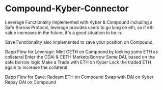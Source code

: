 # Compound-Kyber-Connector
Leverage Functionality Implemented with Kyber & Compound including a Safe Borrow Protocol, leverage provides users to go long on eth, so if eth value increases in the future, it's a good situation to be in.

Save Functionality also implemented to save your position on Compound.

Dapp Flow for Leverage:
Mint CETH on Compound by locking some ETH as collateral
Enter the CDAI & CETH Markets
Borrow Some DAI, based on the safe borrow logic
Make a Trade with ETH on Kyber
Lock the traded ETH again to increase the collateral

Dapp Flow for Save:
Redeem ETH on Compound
Swap with DAI on Kyber
Repay DAI on Compound
